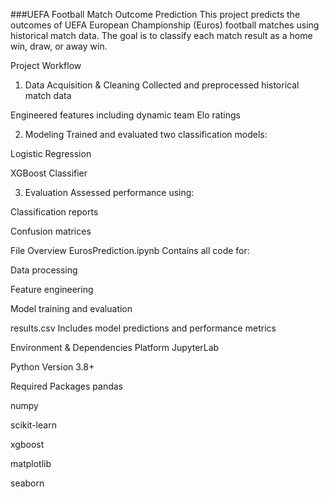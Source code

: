 ###UEFA Football Match Outcome Prediction
This project predicts the outcomes of UEFA European Championship (Euros) football matches using historical match data. The goal is to classify each match result as a home win, draw, or away win.

Project Workflow
1. Data Acquisition & Cleaning
Collected and preprocessed historical match data

Engineered features including dynamic team Elo ratings

2. Modeling
Trained and evaluated two classification models:

Logistic Regression

XGBoost Classifier

3. Evaluation
Assessed performance using:

Classification reports

Confusion matrices

File Overview
EurosPrediction.ipynb
Contains all code for:

Data processing

Feature engineering

Model training and evaluation

results.csv
Includes model predictions and performance metrics

Environment & Dependencies
Platform
JupyterLab

Python Version
3.8+

Required Packages
pandas

numpy

scikit-learn

xgboost

matplotlib

seaborn


